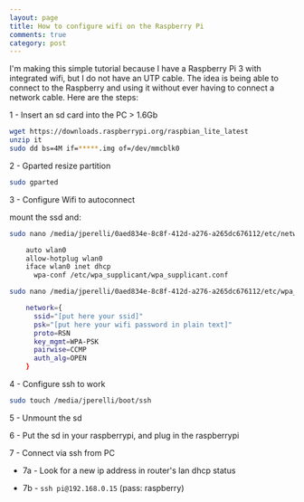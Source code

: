 ```yaml
---
layout: page
title: How to configure wifi on the Raspberry Pi
comments: true
category: post
---
```


I'm making this simple tutorial because I have a Raspberry Pi 3 with integrated wifi, but I do not have an UTP cable. The idea is being able to connect to the Raspberry and using it without ever having to connect a network cable. Here are the steps:

1 - Insert an sd card into the PC > 1.6Gb

```bash
wget https://downloads.raspberrypi.org/raspbian_lite_latest
unzip it
sudo dd bs=4M if=*****.img of=/dev/mmcblk0
```

2 - Gparted resize partition

```bash
sudo gparted
```

3 - Configure Wifi to autoconnect

mount the ssd and:

```bash
sudo nano /media/jperelli/0aed834e-8c8f-412d-a276-a265dc676112/etc/network/interfaces

    auto wlan0
    allow-hotplug wlan0
    iface wlan0 inet dhcp
      wpa-conf /etc/wpa_supplicant/wpa_supplicant.conf

sudo nano /media/jperelli/0aed834e-8c8f-412d-a276-a265dc676112/etc/wpa_supplicant/wpa_supplicant.conf

    network={
      ssid="[put here your ssid]"
      psk="[put here your wifi password in plain text]"
      proto=RSN
      key_mgmt=WPA-PSK
      pairwise=CCMP
      auth_alg=OPEN
    }
```

4 - Configure ssh to work

```bash
sudo touch /media/jperelli/boot/ssh
```

5 - Unmount the sd

6 - Put the sd in your raspberrypi, and plug in the raspberrypi

7 - Connect via ssh from PC

  - 7a - Look for a new ip address in router's lan dhcp status

  - 7b - `ssh pi@192.168.0.15` (pass: raspberry)
